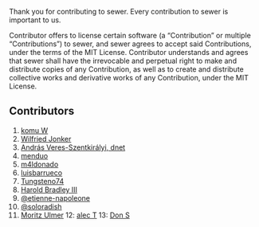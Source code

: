 Thank you for contributing to sewer.
Every contribution to sewer is important to us.


Contributor offers to license certain software (a “Contribution” or multiple
“Contributions”) to sewer, and sewer agrees to accept said Contributions,
under the terms of the MIT License.
Contributor understands and agrees that sewer shall have the irrevocable and perpetual right to make
and distribute copies of any Contribution, as well as to create and distribute collective works and
derivative works of any Contribution, under the MIT License.

Contributors
------------

1. [komu W](https://www.komu.engineer)
2. [Wilfried Jonker](wjonker.nl)
3. [András Veres-Szentkirályi, dnet](https://techblog.vsza.hu/)
4. [menduo](https://menduo.net)
5. [m4ldonado](https://github.com/m4ldonado)
6. [luisbarrueco](https://github.com/luisbarrueco)
7. [Tungsteno74](https://github.com/Tungsteno74)
8. [Harold Bradley III](https://haroldbradleyiii.com/)
9. [@etienne-napoleone](https://github.com/etienne-napoleone)
10. [@soloradish](https://github.com/soloradish)
11. [Moritz Ulmer](https://www.protohaus.org)
12: [alec T](https://github.com/AlecTroemel)
13: [Don S](https://github.com/donspaulding)
